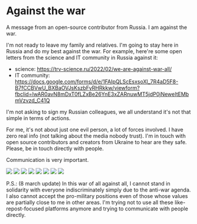 # Against the war

A message from an open-source contributor from Russia. I am against the war.

I'm not ready to leave my family and relatives. I'm going to stay here in Russia and do my best against the war.
For example, here're some open letters from the science and IT community in Russia against it:

- science: https://trv-science.ru/2022/02/we-are-against-war-all/
- IT community: https://docs.google.com/forms/d/e/1FAIpQLScEsxsoXl_7R4aD5F8-B7fCCBVwU_BXBaOVJsKszbFyRHRkkw/viewform?fbclid=IwAR0avN8mDxT0fLZxBe26YnE3xZARnuwMT5jdP0jNeweItEMbmVzvzd_C41Q

I'm not asking to sign my Russian colleagues, we all understand it's not that simple in terms of actions.

For me, it's not about just one evil person, a lot of forces involved. I have zero real info (not talking about the media nobody trust). I'm in touch with open source contributors and creators from Ukraine to hear are they safe. Please, be in touch directly with people.

Communication is very important.

![](https://i.imgur.com/MJST3Fs.jpg)
![](https://i.imgur.com/cYYJc8e.jpg)
![](https://i.imgur.com/DeyAnRj.jpg)
![](https://i.imgur.com/OR3DxU9.jpg)
![](https://i.imgur.com/BpKZyKI.jpg)
![](https://i.imgur.com/0dn8nvI.jpg)
![](https://i.imgur.com/WSDE0FT.jpg)
![](https://i.imgur.com/W4nKxHT.jpg)

P.S.: (8 march update) In this war of all against all, I cannot stand in solidarity with everyone indiscriminately simply due to the anti-war agenda. I also cannot accept the pro-military positions even of those whose values are partially close to me in other areas. I'm trying not to use all these like-repost-focused platforms anymore and trying to communicate with people directly.
